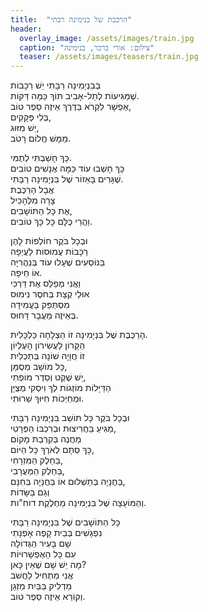 ```yaml
---
title:  "הרכבת של בנימינה רבתי"
header:
  overlay_image: /assets/images/train.jpg
  caption: "צילום: אורי ברכר, בנימינה"
  teaser: /assets/images/teasers/train.jpg
---
```


בְּבִנְיָמִינָה רַבָּתִי יֵשׁ רַכָּבוֹת<!--more-->  
שֶׁמַּגִּיעוֹת לְתֵל-אָבִיב תּוֹךְ כַּמָּה דַּקּוֹת.  
אֶפְשָׁר לִקְרֹא בַּדֶּרֶךְ אֵיזֶה סֵפֶר טוֹב,  
בְּלִי פְּקָקִים,  
יֵשׁ מִזּוּג,  
מַמָּשׁ חֲלוֹם רָטֹב.

כָּךְ חָשַׁבְתִּי לְתֻמִּי.  
כָּךְ חָשְׁבוּ עוֹד כַּמָּה אֲנָשִׁים טוֹבִים  
שֶׁגָּרִים בָּאֵזוֹר שֶׁל בִּנְיָמִינָה רַבָּתִי.  
אֲבָל הָרַכֶּבֶת  
צָרָה מִלְּהָכִיל  
אֶת כָּל הַתּוֹשָׁבִים,  
וַהֲרֵי כֻּלָּם כָּל כָּךְ טוֹבִים.

וּבְכָל בֹּקֶר חוֹלְפוֹת לָהֶן  
רַכָּבוֹת עֲמוּסוֹת לַעֲיֵפָה  
בַּנּוֹסְעִים שֶׁעָלוּ עוֹד בְּנַהֲרִיָּה  
אוֹ חֵיפָה.  
וַאֲנִי מְפַלֵּס אֶת דַּרְכִּי  
אוּלַי קְצָת בְּחֹסֶר נִימוּס  
מִסְתַּפֵּק בַּעֲמִידָה  
בְּאֵיזֶה מַעֲבָר דָּחוּס.

הָרַכֶּבֶת שֶׁל בִּנְיָמִינָה זוֹ הַצְלָחָה כַּלְכָּלִית.  
הַקָּרוֹן לָעֲשִׂירוֹן הָעֶלְיוֹן  
זוֹ חֲוָיָה שׁוֹנָה בְּתַכְלִית  
כָּל מוֹשָׁב מְסֻמָּן,  
יֵשׁ שֶׁקֶט וְסֵדֶר מוֹפְתִי,  
הַדַּיָּלוֹת מוֹזְגוֹת לְךָ וִיסְקִי מְצֻיָּן  
וּמְחַיְּכוֹת חִיּוּךְ שֵׁרוּתִי.

וּבְכָל בֹּקֶר כָּל תּוֹשַׁב בִּנְיָמִינָה רַבָּתִי  
מַגִּיעַ בַּחֲרִיצוּת וּבְרִכְבּוֹ הַפְּרָטִי,  
מַחֲנֶה בְּקִרְבַת מָקוֹם  
כָּךְ סְתָם לְאֹרֶךְ כָּל הַיּוֹם,  
בַּחֵלֶק הַמִּזְרָחִי,  
בַּחֵלֶק הַמַּעֲרָבִי,  
בַּחֲנָיָה בְּתַשְׁלוּם אוֹ בַּחֲנָיָה בְּחִנָּם,  
וְגַם בַּשָּׂדוֹת  
וְהַמּוֹעָצָה שֶׁל בִּנְיָמִינָה מַחְלֶקֶת דוח"ות.

כָּל הַתּוֹשָׁבִים שֶׁל בִּנְיָמִינָה רַבָּתִי  
נִפְגָּשִׁים בְּבֵית קָפֶה אָפְנָתִי  
שָׁם בָּעִיר הַגְּדוֹלָה  
עִם כָּל הָאֶפְשָׁרוּיוֹת  
מָה יֵשׁ שָׁם שֶׁאֵין כָּאן?  
אֲנִי מַתְחִיל לַחֲשֹׁב  
מַדְלִיק בַּבַּיִת מַזְגָן  
וְקוֹרֵא אֵיזֶה סֵפֶר טוֹב.
